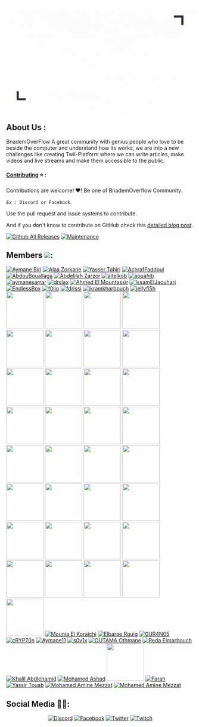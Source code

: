 <img src="https://github.com/BnademOverflow/BnademOverflow-Community/blob/main/assets/cover.gif">
</p>

## About Us :

BnademOverFlow A great community with genius people who love to be beside the computer and understand how its works, we are into a new challenges like creating Twil-Platform where we can write articles, make videos and live streams and make them accessible to the public.

#### [Contributing](https://github.com/BnademOverflow/BnademOverflow-Community/blob/main/CONTRIBUTING.md) ⭐ :

Contributions are welcome! ♥! Be one of BnademOverflow Community.

`Ex : Discord or Facebook`.

Use the pull request and issue systems to contribute.

And if you don't know to contribute on GitHub check this [detailed blog post](https://www.dataschool.io/how-to-contribute-on-github/).


[![Github All Releases](https://img.shields.io/badge/status-active-brightgreen)]()
[![Maintenance](https://img.shields.io/badge/Maintained%3F-yes-green.svg)](https://GitHub.com/Naereen/StrapDown.js/graphs/commit-activity)

## Members <img src="https://media.giphy.com/media/C4b6GwFKbYxK8/giphy.gif" width="30px">:
<span>
<a
    href="https://github.com/KernelOverseer" target="_blank"><img
    src="https://avatars.githubusercontent.com/u/43656267?v=4" width="100" height="100"
    alt="Aymane Biri"
/></a>
<a
    href="https://github.com/AlaaZorkane" target="_blank"><img
    src="https://avatars.githubusercontent.com/u/2952507?v=4" width="100" height="100"
    alt="Alaa Zorkane"
/></a>
<a
    href="https://github.com/yezz123" target="_blank"><img
    src="https://avatars.githubusercontent.com/u/52716203?v=4" width="100" height="100"
    alt="Yasser Tahiri"
/></a>
<a
    href="https://github.com/afaddoul" target="_blank"><img
    src="https://avatars.githubusercontent.com/u/45492546?v=4" width="100" height="100"
    alt="AchrafFaddoul"
/></a>
<a
    href="https://github.com/AbdouBouallaga" target="_blank"><img
    src="https://avatars.githubusercontent.com/u/57730204?v=4" width="100" height="100"
    alt="AbdouBouallaga"
/></a>
<span>
<a
    href="https://github.com/abdzr" target="_blank"><img
    src="https://avatars.githubusercontent.com/u/42274600?v=4" width="100" height="100"
    alt="Abdelilah Zarzor"
/></a>
<a
    href="https://github.com/aitelkob" target="_blank"><img
    src="https://avatars.githubusercontent.com/u/22525511?v=4" width="100" height="100"
    alt="aitelkob"
/></a>
<a
    href="https://github.com/aouahib" target="_blank"><img
    src="https://avatars.githubusercontent.com/u/56047563?v=4" width="100" height="100"
    alt="aouahib"
/></a>
<a
    href="https://github.com/aymanesarrar" target="_blank"><img
    src="https://avatars.githubusercontent.com/u/13929166?v=4" width="100" height="100"
    alt="aymanesarrar"
/></a>
<a
    href="https://github.com/drslax" target="_blank"><img
    src="https://avatars.githubusercontent.com/u/43270448?v=4" width="100" height="100"
    alt="drslax"
/></a>
    <span>
<a
    href="https://github.com/mountassir-007" target="_blank">
    <img src="https://avatars.githubusercontent.com/u/49590486?v=4" width="100" height="100"
    alt="Ahmed El Mountassir"
/></a>
<a
    href="https://github.com/IssamElJaouhari" target="_blank"><img
    src="https://avatars.githubusercontent.com/u/46448896?v=4" width="100" height="100"
    alt="IssamElJaouhari"
/></a>
<a
    href="https://github.com/EndlessBox" target="_blank"><img
    src="https://avatars.githubusercontent.com/u/44401442?v=4" width="100" height="100"
    alt="EndlessBox"
/></a>
<a
    href="https://github.com/f0lio" target="_blank"><img
    src="https://avatars.githubusercontent.com/u/36214338?v=4" width="100" height="100"
    alt="f0lio"
/></a>
<a
    href="https://github.com/fdrissi" target="_blank"><img
    src="https://avatars.githubusercontent.com/u/43388336?v=4" width="100" height="100"
    alt="fdrissi"
/></a>
<a
    href="https://github.com/ikramkharbouch" target="_blank"><img
    src="https://avatars.githubusercontent.com/u/43966560?v=4" width="100" height="100"
    alt="ikramkharbouch"
/></a>
    <span>
<a
    href="https://github.com/jellyfi5h" target="_blank"><img
    src="https://avatars.githubusercontent.com/u/43357165?v=4" width="100" height="100"
    alt="jellyfi5h"
/></a>
<a
    href="https://github.com/khalidlaaroussi20" target="_blank"><img
    src="https://avatars.githubusercontent.com/u/49157461?v=4" width="100" height="100"
    alt=""
/></a>
<a
    href="https://github.com/locust49" target="_blank"><img
    src="https://avatars.githubusercontent.com/u/43881184?v=4" width="100" height="100"
    alt=""
/></a>
<a
    href="https://github.com/magmine" target="_blank"><img
    src="https://avatars.githubusercontent.com/u/40794642?v=4" width="100" height="100"
    alt=""
/></a>
<a
    href="https://github.com/MbarkErras" target="_blank"><img
    src="https://avatars.githubusercontent.com/u/34131485?v=4" width="100" height="100"
    alt=""
/></a>
    <span>
<a
    href="https://github.com/M-Agoumi" target="_blank"><img
    src="https://avatars.githubusercontent.com/u/39707550?v=4" width="100" height="100"
    alt=""
/></a>
<a
    href="https://github.com/medayz" target="_blank"><img
    src="https://avatars.githubusercontent.com/u/32037076?v=4" width="100" height="100"
    alt=""
/></a>
<a
    href="https://github.com/MenoIy" target="_blank"><img
    src="https://avatars.githubusercontent.com/u/53194574?v=4" width="100" height="100"
    alt=""
/></a>
<a
    href="https://github.com/mobouzar" target="_blank"><img
    src="https://avatars.githubusercontent.com/u/32140275?v=4" width="100" height="100"
    alt=""
/></a>
<a
    href="https://github.com/mouadziani" target="_blank"><img
    src="https://avatars.githubusercontent.com/u/29683939?v=4" width="100" height="100"
    alt=""
/></a>
    <span>
<a
    href="https://github.com/msidqi" target="_blank"><img
    src="https://avatars.githubusercontent.com/u/42954251?v=4" width="100" height="100"
    alt=""
/></a>
<a
    href="https://github.com/MouadBH" target="_blank"><img
    src="https://avatars.githubusercontent.com/u/28781942?v=4" width="100" height="100"
    alt=""
/></a>
<a
    href="https://github.com/nhamidn" target="_blank"><img
    src="https://avatars.githubusercontent.com/u/20777717?v=4" width="100" height="100"
    alt=""
/></a>
<a
    href="https://github.com/Robright20" target="_blank"><img
    src="https://avatars.githubusercontent.com/u/19879959?v=4" width="100" height="100"
    alt=""
/></a>
<a
    href="https://github.com/sabiri253" target="_blank"><img
    src="https://avatars.githubusercontent.com/u/54768823?v=4" width="100" height="100"
    alt=""
/></a>
    <span>
<a
    href="https://github.com/selibrah" target="_blank"><img
    src="https://avatars.githubusercontent.com/u/30706165?v=4" width="100" height="100"
    alt=""
/></a>
<a
    href="https://github.com/skimo1337" target="_blank"><img
    src="https://avatars.githubusercontent.com/u/53615916?v=4" width="100" height="100"
    alt=""
/></a>
<a
    href="https://github.com/Stormix" target="_blank"><img
    src="https://avatars.githubusercontent.com/u/18377687?v=4" width="100" height="100"
    alt=""
/></a>
<a
    href="https://github.com/XD-OB" target="_blank"><img
    src="https://avatars.githubusercontent.com/u/34724655?v=4" width="100" height="100"
    alt=""
/></a>
<a
    href="https://github.com/yahyasemih" target="_blank"><img
    src="https://avatars.githubusercontent.com/u/42227565?v=4" width="100" height="100"
    alt=""
/></a>
    <span>
<a
    href="https://github.com/ybenbrai" target="_blank"><img
    src="https://avatars.githubusercontent.com/u/47833612?v=4" width="100" height="100"
    alt=""
/></a>
<a
    href="https://github.com/RyouYoo" target="_blank"><img
    src="https://avatars.githubusercontent.com/u/48088579?v=4" width="100" height="100"
    alt=""
/></a>
<a
    href="https://github.com/MaroIsLife" target="_blank"><img
    src="https://avatars.githubusercontent.com/u/26790542?v=4" width="100" height="100"
    alt=""
/></a>
<a
    href="https://github.com/r3tard3dd" target="_blank"><img
    src="https://avatars.githubusercontent.com/u/40411728?v=4" width="100" height="100"
    alt=""
/></a>
<a
    href="https://github.com/IsmailKemmoune" target="_blank"><img
    src="https://avatars.githubusercontent.com/u/67396878?v=4" width="100" height="100"
    alt=""
/></a>
    <span>
<a
    href="https://github.com/Lelouche01" target="_blank"><img
    src="https://avatars.githubusercontent.com/u/49293816?v=4" width="100" height="100"
    alt=""
/></a>
<a
    href="https://github.com/CollinBelmo" target="_blank"><img
    src="https://avatars.githubusercontent.com/u/51862296?v=4" width="100" height="100"
    alt=""
/></a>
<a
    href="https://github.com/nhakkaou" target="_blank"><img
    src="https://avatars.githubusercontent.com/u/43972294?v=4" width="100" height="100"
    alt=""
/></a>
<a
    href="https://github.com/Peannut" target="_blank"><img
    src="https://avatars.githubusercontent.com/u/47929413?v=4" width="100" height="100"
    alt=""
/></a>
<a
    href="https://github.com/smakosh" target="_blank"><img
    src="https://avatars.githubusercontent.com/u/20082141?v=4" width="100" height="100"
    alt=""
/></a>
    <span>
<a
    href="https://github.com/ChibaniMohamed" target="_blank"><img
    src="https://avatars.githubusercontent.com/u/42822486?v=4" width="100" height="100"
    alt=""
/></a>
<a
    href="https://github.com/barimehdi77" target="_blank"><img
    src="https://avatars.githubusercontent.com/u/54292953?v=4" width="100" height="100"
    alt=""
/></a>
<a
    href="https://github.com/TRKBKR" target="_blank"><img
    src="https://avatars.githubusercontent.com/u/41262131?v=4" width="100" height="100"
    alt=""
/></a>
<a
    href="https://github.com/imadatyatalah" target="_blank"><img
    src="https://avatars.githubusercontent.com/u/70093484?v=4" width="100" height="100"
    alt=""
/></a>
<a
    href="https://github.com/ELmounikor" target="_blank"><img
    src="https://avatars.githubusercontent.com/u/56978020?v=4" width="100" height="100"
    alt="Mounia El Koraichi"
/></a>
<a
    href="https://github.com/Elbarae1921" target="_blank"><img
    src="https://avatars.githubusercontent.com/u/44276243" width="100" height="100"
    alt="Elbarae Rguig"
/></a>
<a
    href="https://github.com/0UR4N05" target="_blank"><img
    src="https://avatars.githubusercontent.com/u/65312444?v=4" width="100" height="100"
    alt="0UR4N05"
/></a>
<a
    href="https://github.com/cRYP70n-13" target="_blank"><img
    src="https://avatars.githubusercontent.com/u/38794649?v=4" width="100" height="100"
    alt="cRYP70n"
/></a>
<a
    href="https://github.com/Aymane11" target="_blank"><img
    src="https://avatars.githubusercontent.com/u/24499930" width="100" height="100"
    alt="Aymane11"
/></a>
<a
    href="https://github.com/s0v1x" target="_blank"><img
    src="https://avatars.githubusercontent.com/u/42174792?v=4" width="100" height="100"
    alt="s0v1x"
/></a>
    <span>
<a
    href="https://github.com/outama-othmane" target="_blank"><img
    src="https://avatars.githubusercontent.com/u/42810975" width="100" height="100"
    alt="OUTAMA Othmane"
/></a>
<a
    href="https://github.com/RedaElmar" target="_blank"><img
    src="https://avatars.githubusercontent.com/u/30802364" width="100" height="100"
    alt="Reda Elmarhouch"
/></a>
<a
    href="https://github.com/ablil" target="_blank"><img
    src="https://avatars.githubusercontent.com/u/25986426" width="100" height="100"
    alt="Khalil Abdlehamid"
/></a>
<a
    href="https://github.com/f0rkr" target="_blank"><img
    src="https://avatars.githubusercontent.com/u/39636110?v=4" width="100" height="100"
    alt="Mohamed Ashad"
/></a>
<a
    href="https://github.com/adibemohamed" target="_blank"><img
    src="https://avatars.githubusercontent.com/u/52131981?v=4" width="100" height="100"
    alt=""
/></a>
<a
    href="https://github.com/Ray0Emma" target="_blank"><img
    src="https://avatars.githubusercontent.com/u/70212296?v=4" width="100" height="100"
    alt="Farah"
/></a>
<a
    href="https://github.com/yassirtouab" target="_blank"><img
    src="https://avatars.githubusercontent.com/u/26269747" width="100" height="100"
    alt="Yassir Touab"
/></a>
<a
    href="https://github.com/mezzat01" target="_blank"><img
    src="https://avatars.githubusercontent.com/u/86370095?v=4" width="100" height="100"
    alt="Mohamed Amine Mezzat"
/></a>
<a
    href="https://github.com/Y-askour" target="_blank"><img
    src="https://avatars.githubusercontent.com/u/66399701?v=4" width="100" height="100"
    alt="Mohamed Amine Mezzat"
/></a>

## Social Media 🤝🤯:

<p align="center">
    <a href="https://discord.gg/EeBajtf8">
    <img alt="Discord" src="https://img.shields.io/badge/Discord%20-%237289DA.svg?&style=for-the-badge&logo=discord&logoColor=white"/></a>
    <a href="https://www.facebook.com/groups/l9wada">
    <img alt="Facebook" src="https://img.shields.io/badge/Facebook%20-%231877F2.svg?&style=for-the-badge&logo=Facebook&logoColor=white"/></a>
    <a href="https://twitter.com/BnademOverFlow">
    <img alt="Twitter" src="https://img.shields.io/badge/BnademOverFlow%20-%231DA1F2.svg?&style=for-the-badge&logo=Twitter&logoColor=white"/></a>
    <a href="https://www.twitch.tv/bnademoverflow">
    <img alt="Twitch" src="https://img.shields.io/badge/BnademOverFlow%20-%239146FF.svg?&style=for-the-badge&logo=Twitch&logoColor=white"/></a>
</p>

